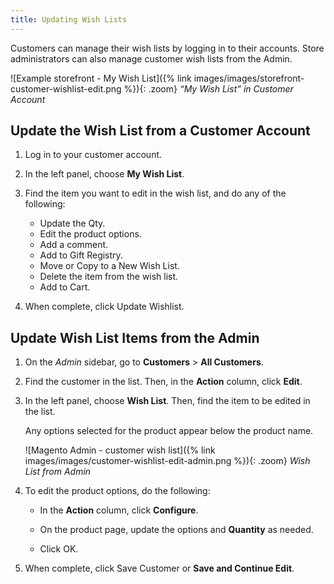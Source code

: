 ```yaml
---
title: Updating Wish Lists
---
```


Customers can manage their wish lists by logging in to their accounts. Store administrators can also manage customer wish lists from the Admin.

![Example storefront - My Wish List]({% link images/images/storefront-customer-wishlist-edit.png %}){: .zoom}
_“My Wish List” in Customer Account_

## Update the Wish List from a Customer Account

1. Log in to your customer account.

1. In the left panel, choose **My Wish List**.

1. Find the item you want to edit in the wish list, and do any of the following:

   - Update the Qty.
   - Edit the product options.
   - Add a comment.
   - Add to Gift Registry.
   - Move or Copy to a New Wish List.
   - Delete the item from the wish list.
   - Add to Cart.

1. When complete, click <span class="btn">Update Wishlist</span>.

## Update Wish List Items from the Admin

1. On the _Admin_ sidebar, go to **Customers** > **All Customers**.

1. Find the customer in the list. Then, in the **Action** column, click **Edit**.

1. In the left panel, choose **Wish List**. Then, find the item to be edited in the list.

   Any options selected for the product appear below the product name.

    ![Magento Admin - customer wish list]({% link images/images/customer-wishlist-edit-admin.png %}){: .zoom}
    _Wish List from Admin_

1. To edit the product options, do the following:

   - In the **Action** column, click **Configure**.

   - On the product page, update the options and **Quantity** as needed.

   - Click <span class="btn">OK</span>.

1. When complete, click <span class="btn">Save Customer</span> or **Save and Continue Edit**.
